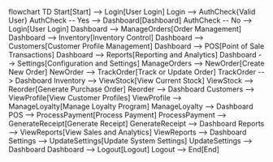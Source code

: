 flowchart TD
    Start[Start] --> Login[User Login]
    Login --> AuthCheck{Valid User}
    AuthCheck -- Yes --> Dashboard[Dashboard]
    AuthCheck -- No --> Login[User Login]
    Dashboard --> ManageOrders[Order Management]
    Dashboard --> Inventory[Inventory Control]
    Dashboard --> Customers[Customer Profile Management]
    Dashboard --> POS[Point of Sale Transactions]
    Dashboard --> Reports[Reporting and Analytics]
    Dashboard --> Settings[Configuration and Settings]
    ManageOrders --> NewOrder[Create New Order]
    NewOrder --> TrackOrder[Track or Update Order]
    TrackOrder --> Dashboard
    Inventory --> ViewStock[View Current Stock]
    ViewStock --> Reorder[Generate Purchase Order]
    Reorder --> Dashboard
    Customers --> ViewProfile[View Customer Profiles]
    ViewProfile --> ManageLoyalty[Manage Loyalty Program]
    ManageLoyalty --> Dashboard
    POS --> ProcessPayment[Process Payment]
    ProcessPayment --> GenerateReceipt[Generate Receipt]
    GenerateReceipt --> Dashboard
    Reports --> ViewReports[View Sales and Analytics]
    ViewReports --> Dashboard
    Settings --> UpdateSettings[Update System Settings]
    UpdateSettings --> Dashboard
    Dashboard --> Logout[Logout]
    Logout --> End[End]